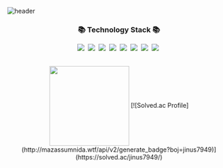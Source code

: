 ![header](https://capsule-render.vercel.app/api?type=waving&color=gradient&section=header&text=COFFEE_BARA&fontSize=80&height=200&fontAlignY=40)

<h3 align="center">📚 Technology Stack 📚</h3>
<p align="center">
  <img src="https://img.shields.io/badge/-Python-blue"/>&nbsp
  <img src="https://img.shields.io/badge/-Nginx-yellowgreen"/>&nbsp
  <img src="https://img.shields.io/badge/-Docker-yellow"/>&nbsp
  <img src="https://img.shields.io/badge/-Git-black"/>&nbsp
  <img src="https://img.shields.io/badge/-Django-green"/>&nbsp
  <img src="https://img.shields.io/badge/-Java-red"/>&nbsp
  <img src="https://img.shields.io/badge/-Spring-gray"/>&nbsp
  <img src="https://img.shields.io/badge/-SQL-orange"/>&nbsp
  
</p>
  &nbsp;&nbsp;&nbsp;&nbsp;&nbsp;&nbsp;&nbsp;&nbsp;&nbsp;&nbsp;&nbsp;&nbsp;&nbsp;&nbsp;&nbsp;&nbsp;&nbsp;&nbsp;&nbsp;&nbsp;&nbsp;&nbsp;&nbsp;&nbsp;&nbsp;&nbsp;&nbsp;&nbsp;&nbsp;&nbsp;&nbsp;&nbsp;&nbsp;&nbsp;&nbsp;&nbsp;&nbsp;&nbsp;&nbsp;&nbsp;&nbsp;&nbsp;&nbsp;&nbsp;&nbsp;&nbsp;&nbsp;  
<div align="center">

  <img align="center" style="height:180px" src="https://github-readme-stats-delta-five-29.vercel.app/api/?username=jinwooseok&show_icons=true&theme=buefy&count_private=true"/>
  [![Solved.ac Profile](http://mazassumnida.wtf/api/v2/generate_badge?boj=jinus7949)](https://solved.ac/jinus7949/)
</div>
